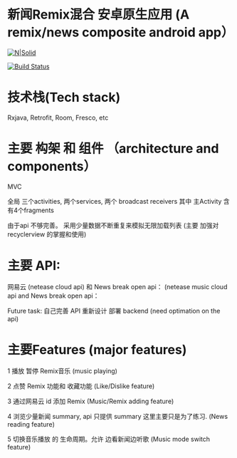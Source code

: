 # 新闻Remix混合 安卓原生应用 (A remix/news composite android app）

[![N|Solid](https://cldup.com/dTxpPi9lDf.thumb.png)](https://nodesource.com/products/nsolid)

[![Build Status](https://travis-ci.org/joemccann/dillinger.svg?branch=master)](https://travis-ci.org/joemccann/dillinger)

# 技术栈(Tech stack)

Rxjava, Retrofit, Room, Fresco, etc

# 主要 构架 和 组件 （architecture and components）

MVC

全局 三个activities, 两个services, 两个 broadcast receivers 其中 主Activity 含有4个fragments

由于api 不够完善。 采用少量数据不断重复来模拟无限加载列表 (主要 加强对 recyclerview 的掌握和使用)

# 主要 API: 

网易云 (netease cloud api) 和 News break open api： (netease music cloud api and News break open api：


Future task: 自己完善 API 重新设计 部署 backend   (need optimation on the api)

# 主要Features (major features)

1 播放 暂停 Remix音乐  (music playing)


2 点赞 Remix 功能和 收藏功能 (Like/Dislike feature)


3 通过网易云 id 添加 Remix (Music/Remix adding feature)


4 浏览少量新闻 summary, api 只提供 summary 这里主要只是为了练习. (News reading feature)


5 切换音乐播放 的 生命周期。允许 边看新闻边听歌  (Music mode switch feature)





